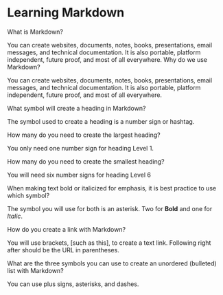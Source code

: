 # Learning Markdown

What is Markdown?

You can create websites, documents, notes, books, presentations, email messages, and technical documentation. It is also portable, platform independent, future proof, and most of all everywhere.
 Why do we use Markdown?

You can create websites, documents, notes, books, presentations, email messages, and technical documentation. It is also portable, platform independent, future proof, and most of all everywhere.

What symbol will create a heading in Markdown?

The symbol used to create a heading is a number sign or hashtag.

How many do you need to create the largest heading?

You only need one number sign for heading Level 1.

How many do you need to create the smallest heading?

You will need six number signs for heading Level 6

When making text bold or italicized for emphasis, it is best practice to use which symbol?

The symbol you will use for both is an asterisk. Two for **Bold** and one for *Italic*.

How do you create a link with Markdown?

You will use brackets, [such as this], to create a text link. Following right after should be the URL in parentheses.

What are the three symbols you can use to create an unordered (bulleted) list with Markdown?

You can use plus signs, asterisks, and dashes.
